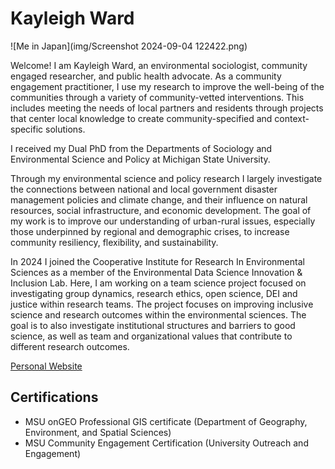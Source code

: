 # Kayleigh Ward

![Me in Japan](img/Screenshot 2024-09-04 122422.png) 

Welcome! I am Kayleigh Ward, an environmental sociologist, community engaged researcher, and public health advocate. As a community engagement practitioner, I use my research to improve the well-being of the communities through a variety of community-vetted interventions. This includes meeting the needs of local partners and residents through projects that center local knowledge to create community-specified and context-specific solutions. 

I received my Dual PhD from the Departments of Sociology and Environmental Science and Policy at Michigan State University. 

Through my environmental science and policy research I largely investigate the connections between national and local government disaster management policies and climate change, and their influence on natural resources, social infrastructure, and economic development. The goal of my work is to improve our understanding of urban-rural issues, especially those underpinned by regional and demographic crises, to increase community resiliency, flexibility, and sustainability.

In 2024 I joined the Cooperative Institute for Research In Environmental Sciences as a member of the Environmental Data Science Innovation & Inclusion Lab. Here, I am working on a team science project focused on investigating group dynamics, research ethics, open science, DEI and justice within research teams. The project focuses on improving inclusive science and research outcomes within the environmental sciences. The goal is to also investigate institutional structures and barriers to good science, as well as team and organizational values that contribute to different research outcomes. 

[Personal Website](https://kayleighward.com/)

## Certifications
* MSU onGEO Professional GIS certificate (Department of Geography, Environment, and Spatial Sciences)
* MSU Community Engagement Certification (University Outreach and Engagement)
